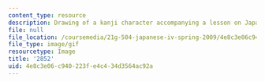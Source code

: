 ```yaml
---
content_type: resource
description: Drawing of a kanji character accompanying a lesson on Japanese.
file: null
file_location: /coursemedia/21g-504-japanese-iv-spring-2009/4e8c3e06c940223fe4c434d3564ac92a_2852.gif
file_type: image/gif
resourcetype: Image
title: '2852'
uid: 4e8c3e06-c940-223f-e4c4-34d3564ac92a
---
```

